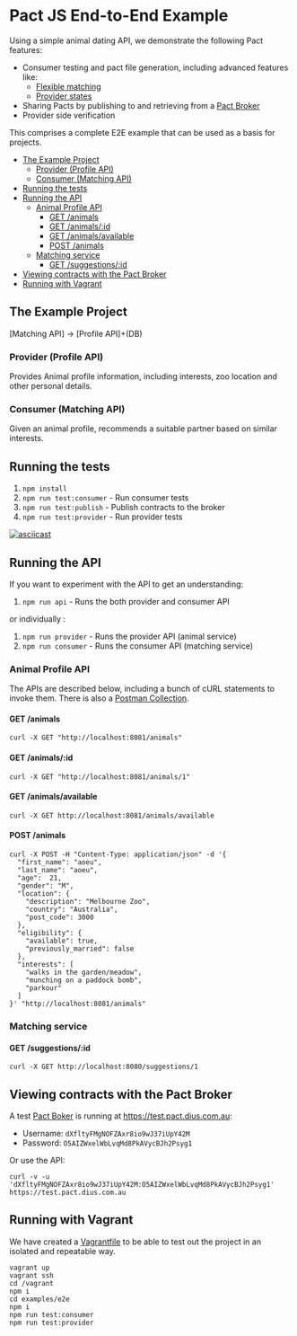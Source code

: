 # Pact JS End-to-End Example

Using a simple animal dating API, we demonstrate the following Pact features:

* Consumer testing and pact file generation, including advanced features like:
    * [Flexible matching](https://docs.pact.io/documentation/javascript/flexible_matching.html)
    * [Provider states](https://docs.pact.io/documentation/provider_states.html)
* Sharing Pacts by publishing to and retrieving from a [Pact Broker](https://github.com/bethesque/pact_broker)
* Provider side verification

This comprises a complete E2E example that can be used as a basis for projects.

<!-- TOC depthFrom:2 depthTo:6 withLinks:1 updateOnSave:1 orderedList:0 -->

- [The Example Project](#the-example-project)
	- [Provider (Profile API)](#provider-profile-api)
	- [Consumer (Matching API)](#consumer-matching-api)
- [Running the tests](#running-the-tests)
- [Running the API](#running-the-api)
	- [Animal Profile API](#animal-profile-api)
		- [GET /animals](#get-animals)
		- [GET /animals/:id](#get-animalsid)
		- [GET /animals/available](#get-animalsavailable)
		- [POST /animals](#post-animals)
	- [Matching service](#matching-service)
		- [GET /suggestions/:id](#get-suggestionsid)
- [Viewing contracts with the Pact Broker](#viewing-contracts-with-the-pact-broker)
- [Running with Vagrant](#running-with-vagrant)

<!-- /TOC -->

## The Example Project

[Matching API] -> [Profile API]+\(DB\)

### Provider (Profile API)

Provides Animal profile information, including interests, zoo location and other personal details.

### Consumer (Matching API)

Given an animal profile, recommends a suitable partner based on similar interests.

## Running the tests

1. `npm install`
1. `npm run test:consumer` - Run consumer tests
1. `npm run test:publish` - Publish contracts to the broker
1. `npm run test:provider` - Run provider tests

[![asciicast](https://asciinema.org/a/105793.png)](https://asciinema.org/a/105793)

## Running the API

If you want to experiment with the API to get an understanding:

1. `npm run api` - Runs the both provider and consumer API

or individually :

1. `npm run provider` - Runs the provider API (animal service)
1. `npm run consumer` - Runs the consumer API (matching service)

### Animal Profile API

The APIs are described below, including a bunch of cURL statements to invoke them.
There is also a [Postman Collection](https://raw.githubusercontent.com/pact-foundation/pact-js/master/examples/e2e/pact-js-e2e.postman_collection).

#### GET /animals

```
curl -X GET "http://localhost:8081/animals"
```

#### GET /animals/:id

```
curl -X GET "http://localhost:8081/animals/1"
```

#### GET /animals/available

```
curl -X GET http://localhost:8081/animals/available
```

#### POST /animals

```
curl -X POST -H "Content-Type: application/json" -d '{
  "first_name": "aoeu",
  "last_name": "aoeu",
  "age":  21,
  "gender": "M",
  "location": {
    "description": "Melbourne Zoo",
    "country": "Australia",
    "post_code": 3000
  },
  "eligibility": {
    "available": true,
    "previously_married": false
  },
  "interests": [
    "walks in the garden/meadow",
    "munching on a paddock bomb",
    "parkour"
  ]
}' "http://localhost:8081/animals"
```

### Matching service
#### GET /suggestions/:id

```
curl -X GET http://localhost:8080/suggestions/1
```

## Viewing contracts with the Pact Broker

A test [Pact Boker](https://github.com/bethesque/pact_broker) is running at https://test.pact.dius.com.au:

* Username: `dXfltyFMgNOFZAxr8io9wJ37iUpY42M`
* Password: `O5AIZWxelWbLvqMd8PkAVycBJh2Psyg1`

Or use the API:

```
curl -v -u 'dXfltyFMgNOFZAxr8io9wJ37iUpY42M:O5AIZWxelWbLvqMd8PkAVycBJh2Psyg1' https://test.pact.dius.com.au
```

## Running with Vagrant

We have created a [Vagrantfile](Vagrantfile) to be able to test out the project
in an isolated and repeatable way.

```
vagrant up
vagrant ssh
cd /vagrant
npm i
cd examples/e2e
npm i
npm run test:consumer
npm run test:provider
```
